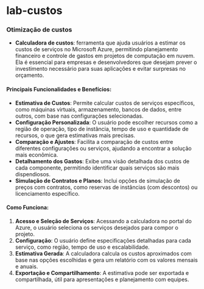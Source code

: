 # lab-custos

### Otimização de custos

* **Calculadora de custos**: ferramenta que ajuda usuários a estimar os custos de serviços no Microsoft Azure, permitindo planejamento financeiro e controle de gastos em projetos de computação em nuvem. Ela é essencial para empresas e desenvolvedores que desejam prever o investimento necessário para suas aplicações e evitar surpresas no orçamento.

#### Principais Funcionalidades e Benefícios:
- **Estimativa de Custos**: Permite calcular custos de serviços específicos, como máquinas virtuais, armazenamento, bancos de dados, entre outros, com base nas configurações selecionadas.
- **Configuração Personalizada**: O usuário pode escolher recursos como a região de operação, tipo de instância, tempo de uso e quantidade de recursos, o que gera estimativas mais precisas.
- **Comparação e Ajustes**: Facilita a comparação de custos entre diferentes configurações ou serviços, ajudando a encontrar a solução mais econômica.
- **Detalhamento dos Gastos**: Exibe uma visão detalhada dos custos de cada componente, permitindo identificar quais serviços são mais dispendiosos.
- **Simulação de Contratos e Planos**: Inclui opções de simulação de preços com contratos, como reservas de instâncias (com descontos) ou licenciamento específico.

#### Como Funciona:
1. **Acesso e Seleção de Serviços**: Acessando a calculadora no portal do Azure, o usuário seleciona os serviços desejados para compor o projeto.
2. **Configuração**: O usuário define especificações detalhadas para cada serviço, como região, tempo de uso e escalabilidade.
3. **Estimativa Gerada**: A calculadora calcula os custos aproximados com base nas opções escolhidas e gera um relatório com os valores mensais e anuais.
4. **Exportação e Compartilhamento**: A estimativa pode ser exportada e compartilhada, útil para apresentações e planejamento com equipes.
